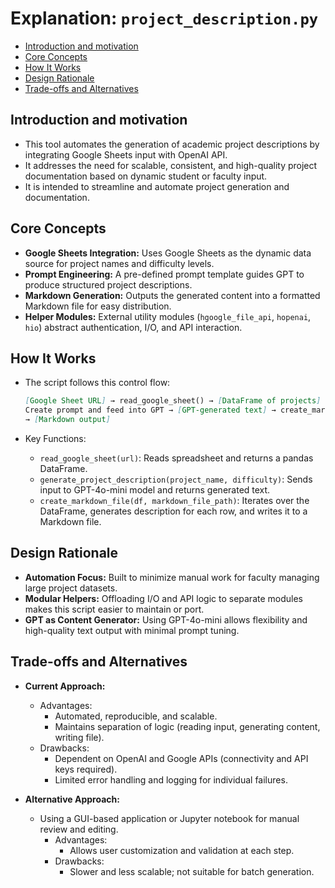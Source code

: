 # Explanation: `project_description.py`

<!-- toc -->

- [Introduction and motivation](#introduction-and-motivation)
- [Core Concepts](#core-concepts)
- [How It Works](#how-it-works)
- [Design Rationale](#design-rationale)
- [Trade-offs and Alternatives](#trade-offs-and-alternatives)

<!-- tocstop -->

## Introduction and motivation

- This tool automates the generation of academic project descriptions by
  integrating Google Sheets input with OpenAI API.
- It addresses the need for scalable, consistent, and high-quality project
  documentation based on dynamic student or faculty input.
- It is intended to streamline and automate project generation and
  documentation.

## Core Concepts

- **Google Sheets Integration:** Uses Google Sheets as the dynamic data source
  for project names and difficulty levels.
- **Prompt Engineering:** A pre-defined prompt template guides GPT to produce
  structured project descriptions.
- **Markdown Generation:** Outputs the generated content into a formatted
  Markdown file for easy distribution.
- **Helper Modules:** External utility modules (`hgoogle_file_api`, `hopenai`,
  `hio`) abstract authentication, I/O, and API interaction.

## How It Works

- The script follows this control flow:

  ```markdown
  [Google Sheet URL] → read_google_sheet() → [DataFrame of projects] → loop →
  Create prompt and feed into GPT → [GPT-generated text] → create_markdown_file()
  → [Markdown output]
  ```

- Key Functions:
  - `read_google_sheet(url)`: Reads spreadsheet and returns a pandas DataFrame.
  - `generate_project_description(project_name, difficulty)`: Sends input to
    GPT-4o-mini model and returns generated text.
  - `create_markdown_file(df, markdown_file_path)`: Iterates over the DataFrame,
    generates description for each row, and writes it to a Markdown file.

## Design Rationale

- **Automation Focus:** Built to minimize manual work for faculty managing large
  project datasets.
- **Modular Helpers:** Offloading I/O and API logic to separate modules makes
  this script easier to maintain or port.
- **GPT as Content Generator:** Using GPT-4o-mini allows flexibility and
  high-quality text output with minimal prompt tuning.

## Trade-offs and Alternatives

- **Current Approach:**
  - Advantages:
    - Automated, reproducible, and scalable.
    - Maintains separation of logic (reading input, generating content, writing
      file).
  - Drawbacks:
    - Dependent on OpenAI and Google APIs (connectivity and API keys required).
    - Limited error handling and logging for individual failures.

- **Alternative Approach:**
  - Using a GUI-based application or Jupyter notebook for manual review and
    editing.
    - Advantages:
      - Allows user customization and validation at each step.
    - Drawbacks:
      - Slower and less scalable; not suitable for batch generation.
